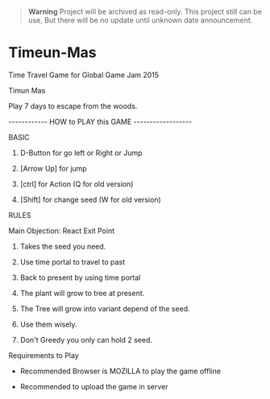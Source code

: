 > **Warning**
> Project will be archived as read-only. This project still can be use, But there will be no update until unknown date announcement. 
 
 
# Timeun-Mas
Time Travel Game for Global Game Jam 2015

Timun Mas

Play 7 days to escape from the woods.

------------ HOW to PLAY this GAME ------------------



BASIC

1. D-Button for go left or Right or Jump

2. [Arrow Up] for jump

3. [ctrl] for Action (Q for old version)

4. [Shift] for change seed (W for old version)

RULES

Main Objection: React Exit Point 

1. Takes the seed you need.

2. Use time portal to travel to past

3. Back to present by using time portal

4. The plant will grow to tree at present. 

5. The Tree will grow into variant depend of the seed.

6. Use them wisely.

7. Don't Greedy you only can hold 2 seed.



Requirements to Play

- Recommended Browser is MOZILLA to play the game offline

- Recommended to upload the game in server
